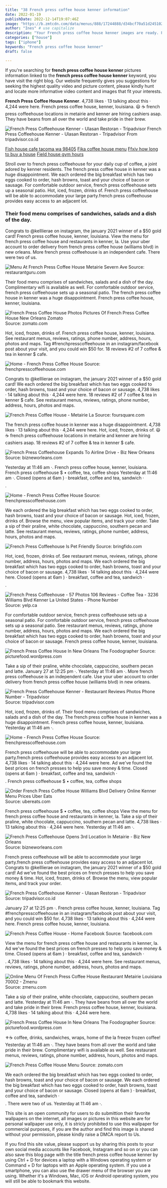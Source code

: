 ```yaml
---
title: "38 French press coffee house kenner information"
date: 2022-01-19
publishDate: 2022-12-14T19:07:46Z
image: "https://b.zmtcdn.com/data/menus/888/17244888/d34bcf70a51d245102f9eeef7c9db365.jpg"
author: "Ines" # use capitalize
description: "Your French press coffee house kenner images are ready. French press coffee house kenner are a topic that is being searched for and liked by netizens now. You can Find and Download the French press coffee house kenner files here. Get all royalty-free photos and vectors."
categories: ["house"]
tags: ["iphone"]
keywords: "French press coffee house kenner"
draft: false

---
```


If you're searching for **french press coffee house kenner** pictures information linked to the **french press coffee house kenner** keyword, you have visit the right  blog.  Our website frequently  gives you  suggestions  for seeking  the highest  quality video and picture  content, please kindly hunt and locate more informative video content and images  that fit your interests.

**French Press Coffee House Kenner**. 4,738 likes · 13 talking about this · 4,244 were here. French press coffee house, kenner, louisiana. 😃 ☕ french press coffeehouse locations in metairie and kenner are hiring cashiers asap. They have beans from all over the world and take pride in their brew.

![French Press Coffeehouse Kenner - Ulasan Restoran - Tripadvisor](https://media-cdn.tripadvisor.com/media/photo-s/16/77/de/53/20190214-162042-largejpg.jpg "French Press Coffeehouse Kenner - Ulasan Restoran - Tripadvisor")
French Press Coffeehouse Kenner - Ulasan Restoran - Tripadvisor From tripadvisor.co.id

[Fish house cafe tacoma wa 98405](/fish-house-cafe-tacoma-wa-98405/)
[Fika coffee house menu](/fika-coffee-house-menu/)
[Ffxiv how long to buy a house](/ffxiv-how-long-to-buy-a-house/)
[Field house gym hours](/field-house-gym-hours/)

Stroll over to french press coffeehouse for your daily cup of coffee, a joint adored by kenner residents. The french press coffee house in kenner was a huge disappointment. We each ordered the big breakfast which has two eggs cooked to order, hash browns, toast and your choice of bacon or sausage. For comfortable outdoor service, french press coffeehouse sets up a seasonal patio. Hot, iced, frozen, drinks of. French press coffeehouse will be able to accommodate your large party.french press coffeehouse provides easy access to an adjacent lot.

### Their food menu comprises of sandwiches, salads and a dish of the day.

Congrats to @kelllierae on instagram, the january 2021 winner of a $50 gold card! French press coffee house, kenner, louisiana. View the menu for french press coffee house and restaurants in kenner, la. Use your uber account to order delivery from french press coffee house (williams blvd) in new orleans. More french press coffeehouse is an independent cafe. There were two of us.


![Menu At French Press Coffee House Metairie Severn Ave](https://img.restaurantguru.com/r13f-menu-French-Press-Coffeehouse-2021-09.jpg "Menu At French Press Coffee House Metairie Severn Ave")
Source: restaurantguru.com

Their food menu comprises of sandwiches, salads and a dish of the day. Complimentary wifi is available as well. For comfortable outdoor service, french press coffeehouse sets up a seasonal patio. The french press coffee house in kenner was a huge disappointment. French press coffee house, kenner, louisiana.

![French Press Coffee House Photos Pictures Of French Press Coffee House New Orleans Zomato](https://b.zmtcdn.com/data/reviews_photos/6c2/4a16a09faeaa911999af3fa143b756c2_1443193645.jpg?fit=around|771.75:416.25&amp;crop=771.75:416.25;*,* "French Press Coffee House Photos Pictures Of French Press Coffee House New Orleans Zomato")
Source: zomato.com

Hot, iced, frozen, drinks of. French press coffee house, kenner, louisiana. See restaurant menus, reviews, ratings, phone number, address, hours, photos and maps. Tag #frenchpresscoffeehouse in an instagram/facebook post about your visit, and you could win $50 for. 18 reviews #2 of 7 coffee &amp; tea in kenner $ cafe.

![Home - French Press Coffee House](https://frenchpresscoffeehouse.com/wp-content/uploads/fplogo_thick-175px.png "Home - French Press Coffee House")
Source: frenchpresscoffeehouse.com

Congrats to @kelllierae on instagram, the january 2021 winner of a $50 gold card! We each ordered the big breakfast which has two eggs cooked to order, hash browns, toast and your choice of bacon or sausage. 4,738 likes · 14 talking about this · 4,244 were here. 18 reviews #2 of 7 coffee &amp; tea in kenner $ cafe. See restaurant menus, reviews, ratings, phone number, address, hours, photos and maps.

![French Press Coffee House - Metairie La](https://fastly.4sqi.net/img/general/600x600/ZQTGB4BAO1HDRUJU0RH5TGFNCCEMMYD53GUQRA5TC0ZYEKGH.jpg "French Press Coffee House - Metairie La")
Source: foursquare.com

The french press coffee house in kenner was a huge disappointment. 4,738 likes · 13 talking about this · 4,244 were here. Hot, iced, frozen, drinks of. 😃 ☕ french press coffeehouse locations in metairie and kenner are hiring cashiers asap. 18 reviews #2 of 7 coffee &amp; tea in kenner $ cafe.

![French Press Coffeehouse Expands To Airline Drive - Biz New Orleans](https://wpcdn.us-midwest-1.vip.tn-cloud.net/www.bizneworleans.com/content/uploads/data-import/544086f6/6FrenchPressCoffeehouse-FrenchPress.png "French Press Coffeehouse Expands To Airline Drive - Biz New Orleans")
Source: bizneworleans.com

Yesterday at 11:46 am ·. French press coffee house, kenner, louisiana. French press coffeehouse $ • coffee, tea, coffee shops Yesterday at 11:46 am ·. Closed (opens at 6am ) · breakfast, coffee and tea, sandwich · $$$$.

![Home - French Press Coffee House](https://frenchpresscoffeehouse.com/wp-content/uploads/AS5I3177_edited.jpg "Home - French Press Coffee House")
Source: frenchpresscoffeehouse.com

We each ordered the big breakfast which has two eggs cooked to order, hash browns, toast and your choice of bacon or sausage. Hot, iced, frozen, drinks of. Browse the menu, view popular items, and track your order. Take a sip of their praline, white chocolate, cappuccino, southern pecan and latte. See restaurant menus, reviews, ratings, phone number, address, hours, photos and maps.

![French Press Coffeehouse Is Pet Friendly](https://photos.bringfido.com/restaurants/4/9/3/28394/28394_73920.jpg "French Press Coffeehouse Is Pet Friendly")
Source: bringfido.com

Hot, iced, frozen, drinks of. See restaurant menus, reviews, ratings, phone number, address, hours, photos and maps. We each ordered the big breakfast which has two eggs cooked to order, hash browns, toast and your choice of bacon or sausage. 4,738 likes · 14 talking about this · 4,244 were here. Closed (opens at 6am ) · breakfast, coffee and tea, sandwich · $$$$.

![French Press Coffeehouse - 57 Photos 106 Reviews - Coffee Tea - 3236 Williams Blvd Kenner La United States - Phone Number](https://s3-media0.fl.yelpcdn.com/bphoto/ApdaDE_fbQ9FpQtB5sFizw/l.jpg "French Press Coffeehouse - 57 Photos 106 Reviews - Coffee Tea - 3236 Williams Blvd Kenner La United States - Phone Number")
Source: yelp.ca

For comfortable outdoor service, french press coffeehouse sets up a seasonal patio. For comfortable outdoor service, french press coffeehouse sets up a seasonal patio. See restaurant menus, reviews, ratings, phone number, address, hours, photos and maps. We each ordered the big breakfast which has two eggs cooked to order, hash browns, toast and your choice of bacon or sausage. French press coffee house, kenner, louisiana.

![French Press Coffee House In New Orleans The Foodographer](https://picturefood.files.wordpress.com/2010/11/img_2270.jpg "French Press Coffee House In New Orleans The Foodographer")
Source: picturefood.wordpress.com

Take a sip of their praline, white chocolate, cappuccino, southern pecan and latte. January 27 at 12:25 pm ·. Yesterday at 11:46 am ·. More french press coffeehouse is an independent cafe. Use your uber account to order delivery from french press coffee house (williams blvd) in new orleans.

![French Press Coffeehouse Kenner - Restaurant Reviews Photos Phone Number - Tripadvisor](https://media-cdn.tripadvisor.com/media/photo-s/09/57/87/89/costa-rican-in-a-french.jpg "French Press Coffeehouse Kenner - Restaurant Reviews Photos Phone Number - Tripadvisor")
Source: tripadvisor.com

Hot, iced, frozen, drinks of. Their food menu comprises of sandwiches, salads and a dish of the day. The french press coffee house in kenner was a huge disappointment. French press coffee house, kenner, louisiana. Yesterday at 11:46 am ·.

![Home - French Press Coffee House](https://frenchpresscoffeehouse.com/wp-content/uploads/bb-plugin/cache/French-Press-Coffee-2nd-30-2-375px-300x300-circle.jpg "Home - French Press Coffee House")
Source: frenchpresscoffeehouse.com

French press coffeehouse will be able to accommodate your large party.french press coffeehouse provides easy access to an adjacent lot. 4,738 likes · 14 talking about this · 4,244 were here. Ad we&#039;ve found the best prices on french presses to help you save money &amp; time. Closed (opens at 6am ) · breakfast, coffee and tea, sandwich · $$$$. French press coffeehouse $ • coffee, tea, coffee shops

![Order French Press Coffee House Williams Blvd Delivery Online Kenner Menu Prices Uber Eats](https://d1ralsognjng37.cloudfront.net/fd748613-9174-4a0f-8cdf-d4dd7c50108a.jpeg "Order French Press Coffee House Williams Blvd Delivery Online Kenner Menu Prices Uber Eats")
Source: ubereats.com

French press coffeehouse $ • coffee, tea, coffee shops View the menu for french press coffee house and restaurants in kenner, la. Take a sip of their praline, white chocolate, cappuccino, southern pecan and latte. 4,738 likes · 13 talking about this · 4,244 were here. Yesterday at 11:46 am ·.

![French Press Coffeehouse Opens 3rd Location In Metairie - Biz New Orleans](https://wpcdn.us-midwest-1.vip.tn-cloud.net/www.bizneworleans.com/content/uploads/data-import/533eea98/9-FrenchPress-FrenchPressCoffeehouse.jpg "French Press Coffeehouse Opens 3rd Location In Metairie - Biz New Orleans")
Source: bizneworleans.com

French press coffeehouse will be able to accommodate your large party.french press coffeehouse provides easy access to an adjacent lot. Congrats to @kelllierae on instagram, the january 2021 winner of a $50 gold card! Ad we&#039;ve found the best prices on french presses to help you save money &amp; time. Hot, iced, frozen, drinks of. Browse the menu, view popular items, and track your order.

![French Press Coffeehouse Kenner - Ulasan Restoran - Tripadvisor](https://media-cdn.tripadvisor.com/media/photo-s/16/77/de/53/20190214-162042-largejpg.jpg "French Press Coffeehouse Kenner - Ulasan Restoran - Tripadvisor")
Source: tripadvisor.co.id

January 27 at 12:25 pm ·. French press coffee house, kenner, louisiana. Tag #frenchpresscoffeehouse in an instagram/facebook post about your visit, and you could win $50 for. 4,738 likes · 13 talking about this · 4,244 were here. French press coffee house, kenner, louisiana.

![French Press Coffee House - Home Facebook](https://lookaside.fbsbx.com/lookaside/crawler/media/?media_id=166737860027072 "French Press Coffee House - Home Facebook")
Source: facebook.com

View the menu for french press coffee house and restaurants in kenner, la. Ad we&#039;ve found the best prices on french presses to help you save money &amp; time. Closed (opens at 6am ) · breakfast, coffee and tea, sandwich · $$$$. 4,738 likes · 14 talking about this · 4,244 were here. See restaurant menus, reviews, ratings, phone number, address, hours, photos and maps.

![Online Menu Of French Press Coffee House Restaurant Metairie Louisiana 70002 - Zmenu](https://image.zmenu.com/menupic/1294482/afec28a9-2b36-4faf-ba39-7f4d7bf162fd.jpg "Online Menu Of French Press Coffee House Restaurant Metairie Louisiana 70002 - Zmenu")
Source: zmenu.com

Take a sip of their praline, white chocolate, cappuccino, southern pecan and latte. Yesterday at 11:46 am ·. They have beans from all over the world and take pride in their brew. French press coffee house, kenner, louisiana. 4,738 likes · 14 talking about this · 4,244 were here.

![French Press Coffee House In New Orleans The Foodographer](https://picturefood.files.wordpress.com/2010/11/img_2259.jpg "French Press Coffee House In New Orleans The Foodographer")
Source: picturefood.wordpress.com

⚜️☕️ coffee, drinks, sandwiches, wraps, home of the la freeze frozen coffee! Yesterday at 11:46 am ·. They have beans from all over the world and take pride in their brew. Complimentary wifi is available as well. See restaurant menus, reviews, ratings, phone number, address, hours, photos and maps.

![French Press Coffee House Menu](https://b.zmtcdn.com/data/menus/888/17244888/d34bcf70a51d245102f9eeef7c9db365.jpg "French Press Coffee House Menu")
Source: zomato.com

We each ordered the big breakfast which has two eggs cooked to order, hash browns, toast and your choice of bacon or sausage. We each ordered the big breakfast which has two eggs cooked to order, hash browns, toast and your choice of bacon or sausage. Closed (opens at 6am ) · breakfast, coffee and tea, sandwich · $$$$. There were two of us. Yesterday at 11:46 am ·.

This site is an open community for users to do submittion their favorite wallpapers on the internet, all images or pictures in this website are for personal wallpaper use only, it is stricly prohibited to use this wallpaper for commercial purposes, if you are the author and find this image is shared without your permission, please kindly raise a DMCA report to Us.

If you find this site value, please support us by sharing this posts to your own social media accounts like Facebook, Instagram and so on or you can also save this blog page with the title french press coffee house kenner by using Ctrl + D for devices a laptop with a Windows operating system or Command + D for laptops with an Apple operating system. If you use a smartphone, you can also use the drawer menu of the browser you are using. Whether it's a Windows, Mac, iOS or Android operating system, you will still be able to bookmark this website.

